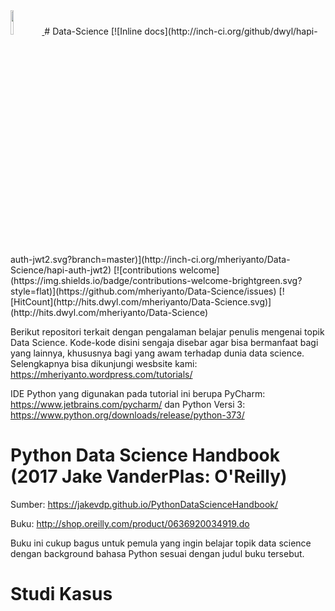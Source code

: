 <a Data Science href="https://mheriyanto.wordpress.com/tutorials/">
  <img src="https://avatars3.githubusercontent.com/u/22278148?s=460&v=4" width="10%">
</a>
# Data-Science
[![Inline docs](http://inch-ci.org/github/dwyl/hapi-auth-jwt2.svg?branch=master)](http://inch-ci.org/mheriyanto/Data-Science/hapi-auth-jwt2)
[![contributions welcome](https://img.shields.io/badge/contributions-welcome-brightgreen.svg?style=flat)](https://github.com/mheriyanto/Data-Science/issues)
[![HitCount](http://hits.dwyl.com/mheriyanto/Data-Science.svg)](http://hits.dwyl.com/mheriyanto/Data-Science)

Berikut repositori terkait dengan pengalaman belajar penulis mengenai topik Data Science. Kode-kode disini sengaja disebar agar bisa bermanfaat bagi yang lainnya, khususnya bagi yang awam terhadap dunia data science. Selengkapnya bisa dikunjungi wesbsite kami: https://mheriyanto.wordpress.com/tutorials/

IDE Python yang digunakan pada tutorial ini berupa PyCharm: https://www.jetbrains.com/pycharm/ dan Python Versi 3: https://www.python.org/downloads/release/python-373/


# Python Data Science Handbook (2017 Jake VanderPlas: O'Reilly)
Sumber: https://jakevdp.github.io/PythonDataScienceHandbook/

Buku: http://shop.oreilly.com/product/0636920034919.do

Buku ini cukup bagus untuk pemula yang ingin belajar topik data science dengan background bahasa Python sesuai dengan judul buku tersebut.


# Studi Kasus
